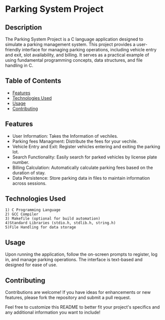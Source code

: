 # Parking System Project
## Description
The Parking System Project is a C language application designed to simulate a parking management system. This project provides a user-friendly interface for managing parking operations, including vehicle entry and exit, slot availability, and billing. It serves as a practical example of using fundamental programming concepts, data structures, and file handling in C.

## Table of Contents
- [Features](#features)
- [Technologies Used](#technologies-used)
- [Usage](#usage)
- [Contributing](#contributing)
  
## Features
- User Information: Takes the Information of vechiles.
- Parking fees Managment: Distribute the fees for your vechile.
- Vehicle Entry and Exit: Register vehicles entering and exiting the parking lot.
- Search Functionality: Easily search for parked vehicles by license plate number.
- Billing Calculation: Automatically calculate parking fees based on the duration of stay.
- Data Persistence: Store parking data in files to maintain information across sessions.

## Technologies Used
    1) C Programming Language
    2) GCC Compiler
    3) Makefile (optional for build automation)
    4)Standard Libraries (stdio.h, stdlib.h, string.h)
    5)File Handling for data storage

## Usage
Upon running the application, follow the on-screen prompts to register, log in, and manage parking operations. The interface is text-based and designed for ease of use.

## Contributing
Contributions are welcome! If you have ideas for enhancements or new features, please fork the repository and submit a pull request.

Feel free to customize this README to better fit your project's specifics and any additional information you want to include!




